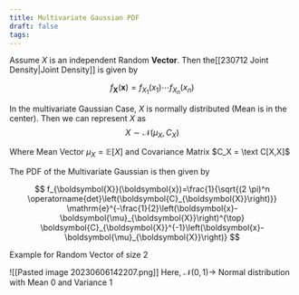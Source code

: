 ```yaml
---
title: Multivariate Gaussian PDF
draft: false
tags:
---
```


Assume $X$ is an independent Random **Vector**. Then the[[230712 Joint Density|Joint Density]] is given by 

$$
f_{\boldsymbol{X}}(\boldsymbol{x})=f_{X_1}\left(x_1\right) \cdots f_{X_n}\left(x_n\right)
$$

In the multivariate Gaussian Case, $X$ is normally distributed (Mean is in the center). Then we can represent $X$ as
$$
X\sim\mathcal N(\mu_X, C_X)
$$

Where Mean Vector $\mu_X=\mathbb{E}[X]$ and Covariance Matrix $C_X = \text C[X,X]$ 

The PDF of the Multivariate Gaussian is then given by

$$
f_{\boldsymbol{X}}(\boldsymbol{x})=\frac{1}{\sqrt{(2 \pi)^n \operatorname{det}\left(\boldsymbol{C}_{\boldsymbol{X}}\right)}} \mathrm{e}^{-\frac{1}{2}\left(\boldsymbol{x}-\boldsymbol{\mu}_{\boldsymbol{X}}\right)^{\top} \boldsymbol{C}_{\boldsymbol{X}}^{-1}\left(\boldsymbol{x}-\boldsymbol{\mu}_{\boldsymbol{X}}\right)}
$$

Example for Random Vector of size 2

![[Pasted image 20230606142207.png]]
Here, $\mathcal N(0, 1)\rightarrow$ Normal distribution with Mean $0$ and Variance $1$



